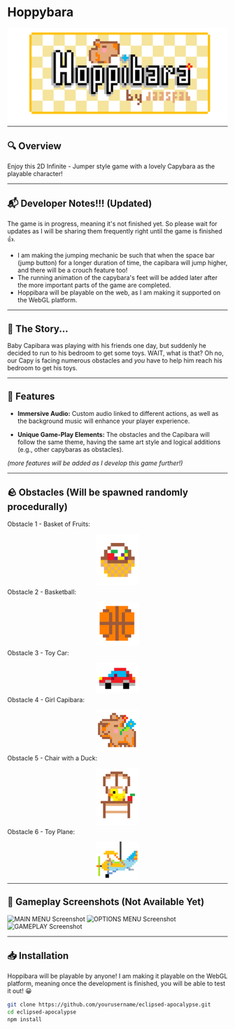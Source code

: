 # Hoppybara

<div align="center">
  <img src="Hoppibara_LOGO.png" alt="Game Logo" style="margin-bottom: -10px;">
</div>

---

## 🔍 Overview

Enjoy this 2D Infinite - Jumper style game with a lovely Capybara as the playable character!

---

## 📬 Developer Notes!!! (Updated)

The game is in progress, meaning it's not finished yet. So please wait for updates as I will be sharing them frequently right until the game is finished 👍.

- I am making the jumping mechanic be such that when the space bar (jump button) for a longer duration of time, the capibara will jump higher, and there will be a crouch feature too!
- The running animation of the capybara's feet will be added later after the more important parts of the game are completed.
- Hoppibara will be playable on the web, as I am making it supported on the WebGL platform.

---

## 📖 The Story...

Baby Capibara was playing with his friends one day, but suddenly he decided to run to his bedroom to get some toys. WAIT, what is that? Oh no, our Capy is facing numerous obstacles and *you* have to help him reach his bedroom to get his toys. 

---

## 👾 Features

- **Immersive Audio:** Custom audio linked to different actions, as well as the background music will enhance your player experience. 
  
- **Unique Game-Play Elements:** The obstacles and the Capibara will follow the same theme, having the same art style and logical additions (e.g., other capybaras as obstacles).

_(more features will be added as I develop this game further!)_

---

## 🪨 Obstacles (Will be spawned randomly procedurally)
Obstacle 1 - Basket of Fruits:
<div align="center">
  <img src="Hoppibara Obstacle 1 - Basket.png" alt="Game Logo" style="width: 100px; margin-bottom: -10px;">
</div>

Obstacle 2 - Basketball:
<div align="center">
  <img src="Hoppibara Obstacle 3 - Basketball.png" alt="Game Logo" style="width: 100px; margin-bottom: -10px;">
</div>

Obstacle 3 - Toy Car:
<div align="center">
  <img src="Hoppibara Obstacle 2 - Toy Car.png" alt="Game Logo" style="width: 100px; margin-bottom: -10px;">
</div>

Obstacle 4 - Girl Capibara:
<div align="center">
  <img src="Hoppibara Obstacle 4 - Girl Capibara.png" alt="Game Logo" style="width: 100px; margin-bottom: -10px;">
</div>

Obstacle 5 - Chair with a Duck:
<div align="center">
  <img src="Hoppibara Obstacle 5 - Chair with Duck.png" alt="Game Logo" style="width: 100px; margin-bottom: -10px;">
</div>

Obstacle 6 - Toy Plane:
<div align="center">
  <img src="Hoppibara Obstacle 6 - Toy Plane.png" alt="Game Logo" style="width: 100px; margin-bottom: -10px;">
</div>

---

## 📸 Gameplay Screenshots (Not Available Yet)

![MAIN MENU Screenshot](screenshots/screenshot2.png)
![OPTIONS MENU Screenshot](screenshots/screenshot2.png)
![GAMEPLAY Screenshot](screenshots/screenshot3.png)

---

## 📥 Installation

Hoppibara will be playable by anyone! I am making it playable on the WebGL platform, meaning once the development is finished, you will be able to test it out! 😀

  
```bash
git clone https://github.com/yourusername/eclipsed-apocalypse.git
cd eclipsed-apocalypse
npm install




